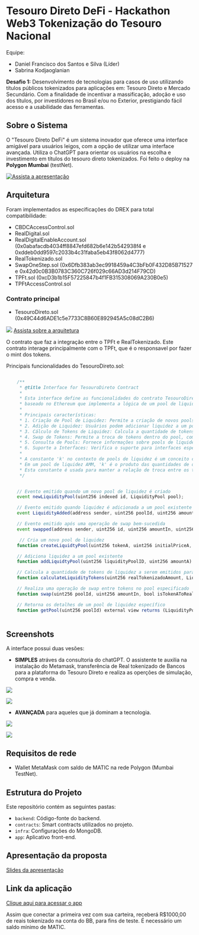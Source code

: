 # Tesouro Direto DeFi - Hackathon Web3 Tokenização do Tesouro Nacional
Equipe: 
- Daniel Francisco dos Santos e Silva (Líder)
- Sabrina Kodjaoglanian

**Desafio 1:** Desenvolvimento de tecnologias para casos de uso utilizando títulos públicos tokenizados para aplicações em: Tesouro Direto e Mercado Secundário. Com a finalidade de incentivar a massificação, adoção e uso dos títulos, por investidores no Brasil e/ou no Exterior, prestigiando fácil acesso e a usabilidade das ferramentas.

## Sobre o Sistema
O "Tesouro Direto DeFi" é um sistema inovador que oferece uma interface amigável para usuários leigos, com a opção de utilizar uma interface avançada. Utiliza o ChatGPT para orientar os usuários na escolha e investimento em títulos do tesouro direto tokenizados.
Foi feito o deploy na **Polygon Mumbai** (testNet).

[![Assista a apresentação](youtube.png)](https://www.youtube.com/watch?v=iosVFWmG7zk)

## Arquitetura

Foram implementados as especificações do DREX para total compatibilidade:
- CBDCAccessControl.sol
- RealDigital.sol
- RealDigitalEnableAccount.sol (0x0abafacdb4034ff8847efd682b6e142b542938f4 e 0xddeb0dd9597c2033b4c31faba5eb43f8062d4777)
- RealTokenizado.sol
- SwapOneStep.sol (0x6Dfb383ab3ec9918459a4C3bFb0F432D85B71527 e 0x42d0c0B3B0783C360C726f029c66AD3d214F79CD)
- TPFt.sol (0xcD3b1b15F57225847b4f1FB315308069A230B0e5)
- TPFtAccessControl.sol

### Contrato principal
-  TesouroDireto.sol (0x49C44d6ADE1c5e7733C8B60E892945A5c08dC2B6)
     

![](arquitetura.png)
[Assista sobre a arquitetura](https://youtu.be/fCVa9RbYejA)





O contrato que faz a integração entre o TPFt e RealTokenizado. Este contrato interage principalmente com o TPFt, que é o responsavel por fazer o mint dos tokens.

Principais funcionalidades do TesouroDireto.sol:

```typescript

    /**
     * @title Interface for TesouroDireto Contract
     *
     * Esta interface define as funcionalidades do contrato TesouroDireto, um contrato inteligente
     * baseado no Ethereum que implementa a lógica de um pool de liquidez para troca de tokens.
     *
     * Principais características:
     * 1. Criação de Pool de Liquidez: Permite a criação de novos pools de liquidez com parâmetros específicos.
     * 2. Adição de Liquidez: Usuários podem adicionar liquidez a um pool existente, recebendo tokens de liquidez em troca.
     * 3. Cálculo de Tokens de Liquidez: Calcula a quantidade de tokens de liquidez a serem emitidos com base no valor depositado no pool.
     * 4. Swap de Tokens: Permite a troca de tokens dentro do pool, com taxas de swap aplicáveis.
     * 5. Consulta de Pools: Fornece informações sobre pools de liquidez específicos.
     * 6. Suporte a Interfaces: Verifica o suporte para interfaces específicas pelo contrato.
     *
     * A constante 'k' no contexto de pools de liquidez é um conceito chave nos Automated Market Makers (AMMs).
     * Em um pool de liquidez AMM, 'k' é o produto das quantidades de dois tipos de tokens no pool (k = tokenA * tokenB).
     * Esta constante é usada para manter a relação de troca entre os tokens, garantindo que o pool permaneça balanceado.
     */


    // Evento emitido quando um novo pool de liquidez é criado
    event newLiquidityPool(uint256 indexed id, LiquidityPool pool);

    // Evento emitido quando liquidez é adicionada a um pool existente
    event LiquidityAdded(address sender, uint256 poolId, uint256 amountTokenA, uint256 amountRealTokenizado, uint256 amountLiquidity);

    // Evento emitido após uma operação de swap bem-sucedida
    event swapped(address sender, uint256 id, uint256 amountIn, uint256 amountOut, bool isTokenAToRealDigital, uint256 newPrice);

     // Cria um novo pool de liquidez
    function createLiquidtyPool(uint256 tokenA, uint256 initialPriceA, uint256 swapFee) external;

    // Adiciona liquidez a um pool existente
    function addLiquidtyPool(uint256 liquidityPoolID, uint256 amountA) external;

    // Calcula a quantidade de tokens de liquidez a serem emitidos para um determinado valor de depósito
    function calculateLiquidityTokens(uint256 realTokenizadoAmount, LiquidityPool memory pool) external pure returns (uint256);

    // Realiza uma operação de swap entre tokens no pool especificado
    function swap(uint256 poolId, uint256 amountIn, bool isTokenAToRealDigital, uint256 minAmountOut) external;

    // Retorna os detalhes de um pool de liquidez específico
    function getPool(uint256 poolId) external view returns (LiquidityPool memory);
    
```
## Screenshots
A interface possui duas vesões:
 - **SIMPLES** atráves da consultoria do chatGPT. O assistente te auxilia na instalação do Metamask, transferência de Real tokenizado de Bancos para a plataforma do Tesouro Direto e realiza as operções de simulação, compra e venda.

![](gpt.png)

![](saque.png)

- **AVANÇADA** para aqueles que já dominam a tecnologia.

![](swap.png)

![](pool-liquidez.png)

## Requisitos de rede
- Wallet MetaMask com saldo de MATIC na rede Polygon (Mumbai TestNet).

## Estrutura do Projeto
Este repositório contém as seguintes pastas:

- `backend`: Código-fonte do backend.
- `contracts`: Smart contracts utilizados no projeto.
- `infra`: Configurações do MongoDB.
- `app`: Aplicativo front-end.

## Apresentação da proposta

[Slides da apresentação](https://drive.google.com/file/d/1Ym5iXl-FNM-gTRzCkwItFB5TG1S0Z-8d/view?usp=sharing)

## Link da aplicação
[Clique aqui para acessar o app](http://35.198.48.79/)

Assim que conectar a primeira vez com sua carteira, receberá R$1000,00 de reais tokenizado na conta do BB, para fins de teste. É necessário um saldo mínimo de MATIC.


